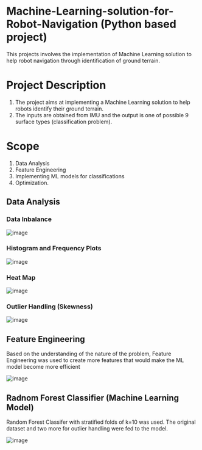 # Machine-Learning-solution-for-Robot-Navigation (Python based project)
This projects involves the implementation of Machine Learning solution to help robot navigation through identification of ground terrain.
# Project Description
1. The project aims at implementing a Machine Learning solution to help robots identify their ground terrain.
2. The inputs are obtained from IMU and the output is one of possible 9 surface types (classification problem).
# Scope
1. Data Analysis
2. Feature Engineering
3. Implementing ML models for classifications
4. Optimization.

## Data Analysis
### Data Inbalance
 ![image](https://user-images.githubusercontent.com/69100847/169323201-44df869f-c882-40e1-b4d1-f6f12a41caf2.png)

### Histogram and Frequency Plots
![image](https://user-images.githubusercontent.com/69100847/169323746-75e32f40-c3ec-4e0b-ba4f-b69cc5cc473b.png)

### Heat Map
![image](https://user-images.githubusercontent.com/69100847/169324094-587f70dd-d9e0-4b77-bbbb-195f65253f32.png)

### Outlier Handling (Skewness)
![image](https://user-images.githubusercontent.com/69100847/169325639-2f073f85-beda-41fd-a0c7-8187c962cc6e.png)


## Feature Engineering
Based on the understanding of the nature of the problem, Feature Engineering was used to create more features that would make the ML model become more efficient

![image](https://user-images.githubusercontent.com/69100847/169326546-43489bfd-f9f4-4d96-b45e-08203f19efb9.png)

## Radnom Forest Classifier (Machine Learning Model)

Random Forest Classifer with stratified folds of k=10 was used. The original dataset and two more for outlier handling were fed to the model.

![image](https://user-images.githubusercontent.com/69100847/169327149-9a9040b3-b35f-4492-ab0b-7bdcc3ff4caa.png)


